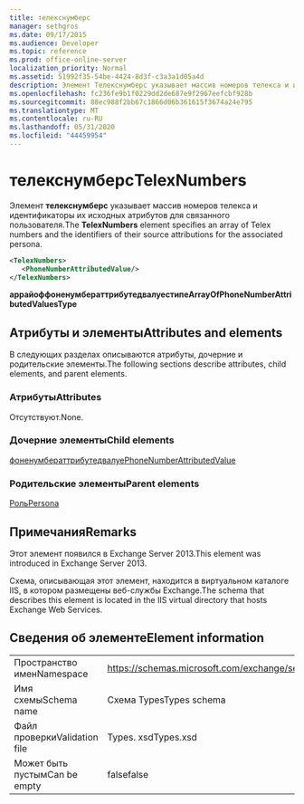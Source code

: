 ```yaml
---
title: телекснумберс
manager: sethgros
ms.date: 09/17/2015
ms.audience: Developer
ms.topic: reference
ms.prod: office-online-server
localization_priority: Normal
ms.assetid: 51992f35-54be-4424-8d3f-c3a3a1d05a4d
description: Элемент Телекснумберс указывает массив номеров телекса и идентификаторы их исходных атрибутов для связанного пользователя.
ms.openlocfilehash: fc236fe9b1f0229dd2de687e9f2967eefcbf928b
ms.sourcegitcommit: 88ec988f2bb67c1866d06b361615f3674a24e795
ms.translationtype: MT
ms.contentlocale: ru-RU
ms.lasthandoff: 05/31/2020
ms.locfileid: "44459954"
---
```

# <a name="telexnumbers"></a><span data-ttu-id="95d7a-103">телекснумберс</span><span class="sxs-lookup"><span data-stu-id="95d7a-103">TelexNumbers</span></span>

<span data-ttu-id="95d7a-104">Элемент **телекснумберс** указывает массив номеров телекса и идентификаторы их исходных атрибутов для связанного пользователя.</span><span class="sxs-lookup"><span data-stu-id="95d7a-104">The **TelexNumbers** element specifies an array of Telex numbers and the identifiers of their source attributions for the associated persona.</span></span> 
  
```XML
<TelexNumbers>
   <PhoneNumberAttributedValue/>
</TelexNumbers>
```

 <span data-ttu-id="95d7a-105">**аррайоффоненумбераттрибутедвалуестипе**</span><span class="sxs-lookup"><span data-stu-id="95d7a-105">**ArrayOfPhoneNumberAttributedValuesType**</span></span>
## <a name="attributes-and-elements"></a><span data-ttu-id="95d7a-106">Атрибуты и элементы</span><span class="sxs-lookup"><span data-stu-id="95d7a-106">Attributes and elements</span></span>

<span data-ttu-id="95d7a-107">В следующих разделах описываются атрибуты, дочерние и родительские элементы.</span><span class="sxs-lookup"><span data-stu-id="95d7a-107">The following sections describe attributes, child elements, and parent elements.</span></span>
  
### <a name="attributes"></a><span data-ttu-id="95d7a-108">Атрибуты</span><span class="sxs-lookup"><span data-stu-id="95d7a-108">Attributes</span></span>

<span data-ttu-id="95d7a-109">Отсутствуют.</span><span class="sxs-lookup"><span data-stu-id="95d7a-109">None.</span></span>
  
### <a name="child-elements"></a><span data-ttu-id="95d7a-110">Дочерние элементы</span><span class="sxs-lookup"><span data-stu-id="95d7a-110">Child elements</span></span>

[<span data-ttu-id="95d7a-111">фоненумбераттрибутедвалуе</span><span class="sxs-lookup"><span data-stu-id="95d7a-111">PhoneNumberAttributedValue</span></span>](phonenumberattributedvalue.md)
  
### <a name="parent-elements"></a><span data-ttu-id="95d7a-112">Родительские элементы</span><span class="sxs-lookup"><span data-stu-id="95d7a-112">Parent elements</span></span>

[<span data-ttu-id="95d7a-113">Роль</span><span class="sxs-lookup"><span data-stu-id="95d7a-113">Persona</span></span>](persona.md)
  
## <a name="remarks"></a><span data-ttu-id="95d7a-114">Примечания</span><span class="sxs-lookup"><span data-stu-id="95d7a-114">Remarks</span></span>

<span data-ttu-id="95d7a-115">Этот элемент появился в Exchange Server 2013.</span><span class="sxs-lookup"><span data-stu-id="95d7a-115">This element was introduced in Exchange Server 2013.</span></span>
  
<span data-ttu-id="95d7a-116">Схема, описывающая этот элемент, находится в виртуальном каталоге IIS, в котором размещены веб-службы Exchange.</span><span class="sxs-lookup"><span data-stu-id="95d7a-116">The schema that describes this element is located in the IIS virtual directory that hosts Exchange Web Services.</span></span>
  
## <a name="element-information"></a><span data-ttu-id="95d7a-117">Сведения об элементе</span><span class="sxs-lookup"><span data-stu-id="95d7a-117">Element information</span></span>

|||
|:-----|:-----|
|<span data-ttu-id="95d7a-118">Пространство имен</span><span class="sxs-lookup"><span data-stu-id="95d7a-118">Namespace</span></span>  <br/> |https://schemas.microsoft.com/exchange/services/2006/types  <br/> |
|<span data-ttu-id="95d7a-119">Имя схемы</span><span class="sxs-lookup"><span data-stu-id="95d7a-119">Schema name</span></span>  <br/> |<span data-ttu-id="95d7a-120">Схема Types</span><span class="sxs-lookup"><span data-stu-id="95d7a-120">Types schema</span></span>  <br/> |
|<span data-ttu-id="95d7a-121">Файл проверки</span><span class="sxs-lookup"><span data-stu-id="95d7a-121">Validation file</span></span>  <br/> |<span data-ttu-id="95d7a-122">Types. xsd</span><span class="sxs-lookup"><span data-stu-id="95d7a-122">Types.xsd</span></span>  <br/> |
|<span data-ttu-id="95d7a-123">Может быть пустым</span><span class="sxs-lookup"><span data-stu-id="95d7a-123">Can be empty</span></span>  <br/> |<span data-ttu-id="95d7a-124">false</span><span class="sxs-lookup"><span data-stu-id="95d7a-124">false</span></span>  <br/> |
   

